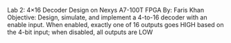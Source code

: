 Lab 2: 4×16 Decoder Design on Nexys A7-100T FPGA
By: Faris Khan
Objective: Design, simulate, and implement a 4-to-16 decoder with an enable input. When
enabled, exactly one of 16 outputs goes HIGH based on the 4-bit input; when disabled, all
outputs are LOW
